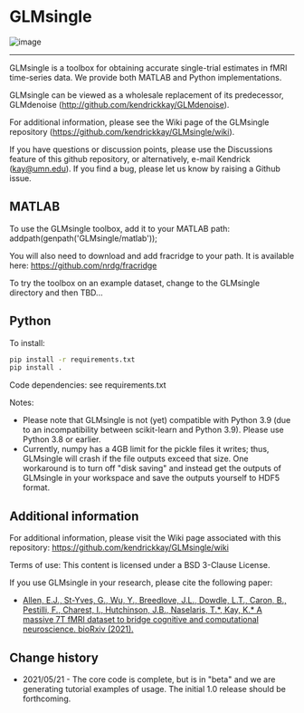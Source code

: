 # GLMsingle

![image](https://user-images.githubusercontent.com/35503086/130008633-68ce6bb0-ca7f-4865-9d3a-c23ec2e2f0bc.png)

-------------------------------------------------------------------------------------------

GLMsingle is a toolbox for obtaining accurate single-trial estimates
in fMRI time-series data. We provide both MATLAB and Python implementations. 

GLMsingle can be viewed as a wholesale replacement of its predecessor,
GLMdenoise (http://github.com/kendrickkay/GLMdenoise).

For additional information, please see the Wiki page of
the GLMsingle repository (https://github.com/kendrickkay/GLMsingle/wiki).

If you have questions or discussion points, please use the Discussions
feature of this github repository, or alternatively, e-mail
Kendrick (kay@umn.edu). If you find a bug, please let us know by
raising a Github issue.

## MATLAB

To use the GLMsingle toolbox, add it to your MATLAB path:
  addpath(genpath('GLMsingle/matlab'));

You will also need to download and add fracridge to your path.
It is available here: https://github.com/nrdg/fracridge

To try the toolbox on an example dataset, change to the GLMsingle directory 
and then TBD...

## Python

To install: 

```bash
pip install -r requirements.txt
pip install .
```

Code dependencies: see requirements.txt

Notes:
* Please note that GLMsingle is not (yet) compatible with Python 3.9 (due to an incompatibility between scikit-learn and Python 3.9). Please use Python 3.8 or earlier.
* Currently, numpy has a 4GB limit for the pickle files it writes; thus, GLMsingle will crash if the file outputs exceed that size. One workaround is to turn off "disk saving" and instead get the outputs of GLMsingle in your workspace and save the outputs yourself to HDF5 format.

## Additional information

For additional information, please visit the Wiki page associated with this
repository: https://github.com/kendrickkay/GLMsingle/wiki

Terms of use: This content is licensed under a BSD 3-Clause License.

If you use GLMsingle in your research, please cite the following paper:
* [Allen, E.J., St-Yves, G., Wu, Y., Breedlove, J.L., Dowdle, L.T., Caron, B., Pestilli, F., Charest, I., Hutchinson, J.B., Naselaris, T.\*, Kay, K.\* A massive 7T fMRI dataset to bridge cognitive and computational neuroscience. bioRxiv (2021).](https://www.biorxiv.org/content/10.1101/2021.02.22.432340v1)

## Change history

* 2021/05/21 - The core code is complete, but is in "beta" and we are generating tutorial examples of usage. The initial 1.0 release should be forthcoming.
